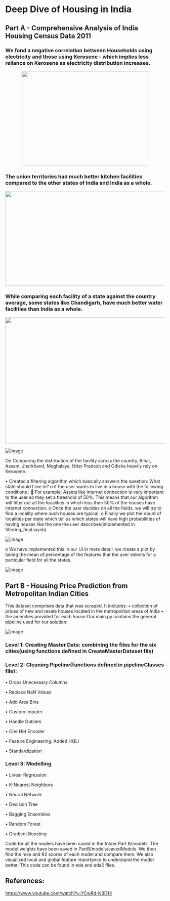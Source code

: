# Deep Dive of Housing in India 

## Part A - Comprehensive Analysis of India Housing Census Data 2011

### We fond a negative correlation between Households using electricity and those using Kerosene - which implies less reliance on Kerosene as electricity distribution increases.

<p align="center">
  <img 
    width="400"
    height="300"
    src="https://user-images.githubusercontent.com/62461730/163445913-ccaea730-6521-4633-9669-6b7076e848ed.png"
  >
</p>

### The union territories had much better kitchen facilities compared to the other states of India and India as a whole. 

 <p align="center">
  <img 
    width="800"
    height="300"
    src="https://user-images.githubusercontent.com/62461730/163446122-69b7efe9-e990-48ee-b28c-a68ddc5c3f27.png"
  >
</p>


### While comparing each facility of a state against the country average, some states like Chandigarh, have much better water facilities than India as a whole.

<p align="center">
  <img 
    width="600"
    height="400"
    src="https://user-images.githubusercontent.com/62461730/163446279-7a713289-c97d-4528-9ff9-606672ad6edb.png"
  >
</p>



 


 ![image](https://user-images.githubusercontent.com/62461730/163446474-ae7e4188-480a-401f-ba6e-93715b3deca5.png)

On Comparing the distribution of the facility across the country,  Bihar, Assam, Jharkhand, Meghalaya, Uttar Pradesh and Odisha heavily rely on Kerosene.
 

•	Created a filtering algorithm which basically answers the question:
 What state should I live in?
o	if the user wants to live in a house with the following conditions :
	For example: Assets like internet connection is very important to the user so they set a threshold of 50%. This means that our algorithm will filter out all the localities in which less then 50% of the houses have internet connection.
o	Once the user decides on all the fields, we will try to find a locality where such houses are typical.
o	Finally we plot the count of localities per state which tell us which states will have high probabilities of having houses like the one the user describes(implemented in filtering_final.ipynb)

![image](https://user-images.githubusercontent.com/62461730/163446727-9b311336-ec2a-4f75-9d1a-1efd0be5d50c.png)

 
o	We have implemented this in our UI in more detail: we create a plot by taking the mean of percentage of the features that the user selects for a particular field for all the states.
 
![image](https://user-images.githubusercontent.com/62461730/163446831-c70e2610-6bb8-4069-928a-1b83798155f0.png)



## Part B - Housing Price Prediction from Metropolitan Indian Cities

This dataset comprises data that was scraped. It includes:
•	collection of prices of new and resale houses located in the metropolitan areas of India
•	the amenities provided for each house
Our main.py contains the general pipeline used for our solution:

![image](https://user-images.githubusercontent.com/62461730/163243136-c918b192-f0d3-4876-9e1d-696e965a40fd.png)

 
### Level 1: Creating Master Data: combining the files for the six cities(using functions defined in CreateMasterDataset file)

### Level 2: Cleaning Pipeline(functions defined in pipelineClasses file): 

•	Drops Unecessary Columns

•	Replace NaN Values

•	Add Area Bins

•	Custom Imputer

•	Handle Outliers

•	One Hot Encoder

•	Feature Engineering: Added HQLI

•	Standardization

### Level 3: Modelling

•	Linear Regression

•	K-Nearest Neighbors

•	Neural Network

•	Decision Tree

•	Bagging Ensembles

•	Random Forest

•	Gradient Boosting

Code for all the models have been saved in the folder Part B/models. The model weights have been saved in PartB/models/savedModels.
We then find the mse and R2 scores of each model and compare them.
We also visualized local and global feature importance to understand the model better. This code can be found in eda and eda2 files.

## References:
https://www.youtube.com/watch?v=YCwRd-N3D14

